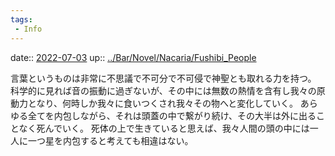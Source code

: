 ```yaml
---
tags:
 - Info
---
```


date:: [2022-07-03](Daily_Note/2022-07-03.md)
up:: [../Bar/Novel/Nacaria/Fushibi_People](../Bar/Novel/Nacaria/Fushibi_People.md)

言葉というものは非常に不思議で不可分で不可侵で神聖とも取れる力を持つ。
科学的に見れば音の振動に過ぎないが、その中には無数の熱情を含有し我々の原動力となり、何時しか我々に食いつくされ我々その物へと変化していく。
あらゆる全てを内包しながら、それは頭蓋の中で繋がり続け、その大半は外に出ることなく死んでいく。
死体の上で生きていると思えば、我々人間の頭の中には一人に一つ星を内包すると考えても相違はない。